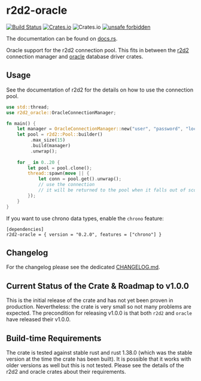 # r2d2-oracle
[![Build Status](https://travis-ci.com/rursprung/r2d2-oracle.svg?branch=master)](https://travis-ci.com/rursprung/r2d2-oracle)
[![Crates.io](https://img.shields.io/crates/v/r2d2-oracle)](https://crates.io/crates/r2d2-oracle)
![Crates.io](https://img.shields.io/crates/l/r2d2-oracle)
[![unsafe forbidden](https://img.shields.io/badge/unsafe-forbidden-success.svg)](https://github.com/rust-secure-code/safety-dance/)

The documentation can be found on [docs.rs](https://docs.rs/r2d2-oracle/).

Oracle support for the r2d2 connection pool.
This fits in between the [r2d2](https://crates.io/crates/r2d2) connection manager and [oracle](https://crates.io/crates/oracle) database driver crates.

## Usage
See the documentation of r2d2 for the details on how to use the connection pool.

```rust
use std::thread;
use r2d2_oracle::OracleConnectionManager;

fn main() {
    let manager = OracleConnectionManager::new("user", "password", "localhost");
    let pool = r2d2::Pool::builder()
         .max_size(15)
         .build(manager)
         .unwrap();
    
    for _ in 0..20 {
        let pool = pool.clone();
        thread::spawn(move || {
            let conn = pool.get().unwrap();
            // use the connection
            // it will be returned to the pool when it falls out of scope.
        });
    }
}
```

If you want to use chrono data types, enable the ```chrono``` feature:

```
[dependencies]
r2d2-oracle = { version = "0.2.0", features = ["chrono"] }
```

## Changelog
For the changelog please see the dedicated [CHANGELOG.md](CHANGELOG.md).

## Current Status of the Crate & Roadmap to v1.0.0
This is the initial release of the crate and has not yet been proven in production. Nevertheless: the crate is very small so not many problems are expected.
The precondition for releasing v1.0.0 is that both `r2d2` and `oracle` have released their v1.0.0.

## Build-time Requirements
The crate is tested against stable rust and rust 1.38.0 (which was the stable version at the time the crate has been built).
It is possible that it works with older versions as well but this is not tested.
Please see the details of the r2d2 and oracle crates about their requirements.
